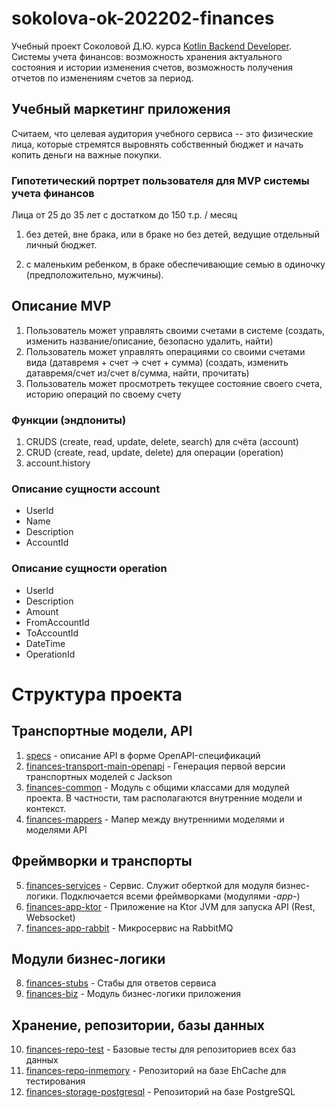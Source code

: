 # sokolova-ok-202202-finances

Учебный проект Соколовой Д.Ю. курса [Kotlin Backend Developer](https://otus.ru/lessons/kotlin/?int_source=courses_catalog&int_term=programming).
Системы учета финансов:
возможность хранения актуального состояния и истории изменения счетов, возможность получения отчетов по изменениям счетов за период.



## Учебный маркетинг приложения

Считаем, что целевая аудитория учебного сервиса -- это физические лица, которые стремятся выровнять собственный бюджет и начать копить деньги на важные покупки.

### Гипотетический портрет пользователя для MVP системы учета финансов

Лица от 25 до 35 лет с достатком до 150 т.р. / месяц

1. без детей, вне брака, или в браке но без детей, ведущие отдельный личный бюджет.

2. с маленьким ребенком, в браке обеспечивающие семью в одиночку (предположительно, мужчины). 

## Описание MVP

1. Пользователь может управлять своими счетами в системе (создать, изменить название/описание, безопасно удалить, найти)
2. Пользователь может управлять операциями со своими счетами вида (датавремя + счет -> счет + сумма) (создать, изменить датавремя/счет из/счет в/сумма, найти, прочитать)
3. Пользователь может просмотреть текущее состояние своего счета, историю операций по своему счету

### Функции (эндпониты)

1. CRUDS (create, read, update, delete, search) для счёта (account)
2. CRUD (create, read, update, delete) для операции (operation)
3. account.history

### Описание сущности account
* UserId
* Name
* Description
* AccountId

### Описание сущности operation
* UserId
* Description
* Amount
* FromAccountId
* ToAccountId
* DateTime
* OperationId


# Структура проекта

## Транспортные модели, API

1. [specs](specs) - описание API в форме OpenAPI-спецификаций
2. [finances-transport-main-openapi](finances-transport-main-openapi) - Генерация первой версии транспортных моделей с
   Jackson
3. [finances-common](finances-common) - Модуль с общими классами для модулей проекта. В частности,
   там располагаются внутренние модели и контекст.
4. [finances-mappers](finances-mappers) - Мапер между внутренними моделями и моделями API

## Фреймворки и транспорты

5. [finances-services](finances-services) - Сервис. Служит оберткой для модуля бизнес-логики. Подключается всеми фреймворками (модулями *-app-*)
6. [finances-app-ktor](finances-app-ktor) - Приложение на Ktor JVM для запуска API (Rest, Websocket)
7. [finances-app-rabbit](finances-app-rabbit) - Микросервис на RabbitMQ

## Модули бизнес-логики

8. [finances-stubs](finances-stubs) - Стабы для ответов сервиса
9. [finances-biz](finances-biz) - Модуль бизнес-логики приложения

## Хранение, репозитории, базы данных

10. [finances-repo-test](finances-repo-test) - Базовые тесты для репозиториев всех баз данных
11. [finances-repo-inmemory](finances-repo-inmemory)  - Репозиторий на базе EhCache для тестирования
12. [finances-storage-postgresql](finances-storage-postgresql) - Репозиторий на базе PostgreSQL
